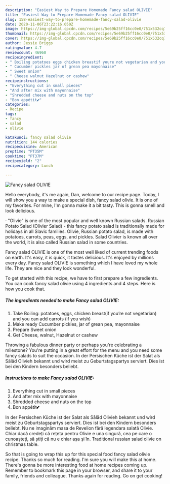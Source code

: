 ```yaml
---
description: "Easiest Way to Prepare Homemade Fancy salad OLIVIE"
title: "Easiest Way to Prepare Homemade Fancy salad OLIVIE"
slug: 158-easiest-way-to-prepare-homemade-fancy-salad-olivie
date: 2020-11-06T23:22:16.050Z
image: https://img-global.cpcdn.com/recipes/5e69b25ff16cc0e0/751x532cq70/fancy-salad-olivie-recipe-main-photo.jpg
thumbnail: https://img-global.cpcdn.com/recipes/5e69b25ff16cc0e0/751x532cq70/fancy-salad-olivie-recipe-main-photo.jpg
cover: https://img-global.cpcdn.com/recipes/5e69b25ff16cc0e0/751x532cq70/fancy-salad-olivie-recipe-main-photo.jpg
author: Jessie Briggs
ratingvalue: 4.7
reviewcount: 46960
recipeingredient:
- " Boiling potatoes eggs chicken breastif youre not vegetarian and you can add carrots if you wish"
- " Cucumber pickles jar of grean pea mayonnaise"
- " Sweet onion"
- " Cheese walnut Hazelnut or cashew"
recipeinstructions:
- "Everything cut in small pieces"
- "And after mix with mayonnaise"
- "Shredded cheese and nuts on the top"
- "Bon appétit💕"
categories:
- Recipe
tags:
- fancy
- salad
- olivie

katakunci: fancy salad olivie 
nutrition: 144 calories
recipecuisine: American
preptime: "PT35M"
cooktime: "PT37M"
recipeyield: "2"
recipecategory: Lunch

---
```



![Fancy salad OLIVIE](https://img-global.cpcdn.com/recipes/5e69b25ff16cc0e0/751x532cq70/fancy-salad-olivie-recipe-main-photo.jpg)

Hello everybody, it's me again, Dan, welcome to our recipe page. Today, I will show you a way to make a special dish, fancy salad olivie. It is one of my favorites. For mine, I'm gonna make it a bit tasty. This is gonna smell and look delicious.

· &#34;Olivie&#34; is one of the most popular and well known Russian salads. Russian Potato Salad (Olivier Salad) - this fancy potato salad is traditionally made for holidays in all Slavic families. Olivie, Russian potato salad, is made with potatoes, carrots, peas, eggs, and pickles. Salad Olivier is known all over the world, it is also called Russian salad in some countries.

Fancy salad OLIVIE is one of the most well liked of current trending foods on earth. It's easy, it is quick, it tastes delicious. It's enjoyed by millions every day. Fancy salad OLIVIE is something which I have loved my whole life. They are nice and they look wonderful.


To get started with this recipe, we have to first prepare a few ingredients. You can cook fancy salad olivie using 4 ingredients and 4 steps. Here is how you cook that.

<!--inarticleads1-->

##### The ingredients needed to make Fancy salad OLIVIE:

1. Take  Boiling: potatoes, eggs, chicken breast(if you’re not vegetarian) and you can add carrots (if you wish)
1. Make ready  Cucumber pickles, jar of grean pea, mayonnaise
1. Prepare  Sweet onion
1. Get  Cheese, walnut, Hazelnut or cashew


Throwing a fabulous dinner party or perhaps you&#39;re celebrating a milestone? You&#39;re putting in a great effort for the menu and you need some fancy salads to suit the occasion. In der Persischen Küche ist der Salat als Sālād Olivieh bekannt und wird meist zu Geburtstagspartys serviert. Dies ist bei den Kindern besonders beliebt. 

<!--inarticleads2-->

##### Instructions to make Fancy salad OLIVIE:

1. Everything cut in small pieces
1. And after mix with mayonnaise
1. Shredded cheese and nuts on the top
1. Bon appétit💕


In der Persischen Küche ist der Salat als Sālād Olivieh bekannt und wird meist zu Geburtstagspartys serviert. Dies ist bei den Kindern besonders beliebt. Nu ne imaginăm masa de Revelion fără legendara salată Olivie. Chiar dacă credeți că rețeta pentru Olivie e una singură, cea pe care o cunoașteți, să știți că nu e chiar așa și în. Traditional russian salad olivie on christmas table. 

So that is going to wrap this up for this special food fancy salad olivie recipe. Thanks so much for reading. I'm sure you will make this at home. There's gonna be more interesting food at home recipes coming up. Remember to bookmark this page in your browser, and share it to your family, friends and colleague. Thanks again for reading. Go on get cooking!
